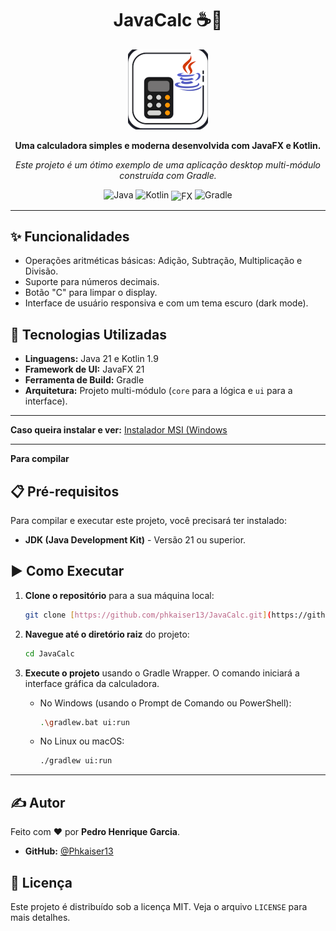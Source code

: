 <div align="center">
  <h1>
    JavaCalc ☕🔢
  </h1>
  <img src="./ui/src/main/resources/com/phg/javacalc/ui/icon.png" alt="Ícone da Calculadora JavaCalc" width="128"/>
  <p>
    <strong>Uma calculadora simples e moderna desenvolvida com JavaFX e Kotlin.</strong>
  </p>
  <p>
    <em>Este projeto é um ótimo exemplo de uma aplicação desktop multi-módulo construída com Gradle.</em>
  </p>
<p>
    <img src="https://img.icons8.com/color/48/java-coffee-cup-logo.png" alt="Java" width="48"/>
    <img src="https://img.icons8.com/color/48/kotlin.png" alt="Kotlin" width="48"/>
    <img src="https://img.icons8.com/?size=100&id=MuzPNI3QVPlR&format=png&color=000000" alt="FX" width="48" style="vertical-align: middle;">
    <img src="https://www.svgrepo.com/show/353831/gradle.svg" alt="Gradle" width="48"/>
  </p>
</div>

---

## ✨ Funcionalidades

* Operações aritméticas básicas: Adição, Subtração, Multiplicação e Divisão.
* Suporte para números decimais.
* Botão "C" para limpar o display.
* Interface de usuário responsiva e com um tema escuro (dark mode).

## 🚀 Tecnologias Utilizadas

* **Linguagens:** Java 21 e Kotlin 1.9
* **Framework de UI:** JavaFX 21
* **Ferramenta de Build:** Gradle
* **Arquitetura:** Projeto multi-módulo (`core` para a lógica e `ui` para a interface).

---
**Caso queira instalar e ver:**
[Instalador MSI (Windows](https://github.com/phkaiser13/Calc-Java.Kotlin/releases/download/1.0-vrsnd/JavaCalc-1.0.0.msi)


---
**Para compilar**

## 📋 Pré-requisitos

Para compilar e executar este projeto, você precisará ter instalado:

* **JDK (Java Development Kit)** - Versão 21 ou superior.

## ▶️ Como Executar

1.  **Clone o repositório** para a sua máquina local:
    ```bash
    git clone [https://github.com/phkaiser13/JavaCalc.git](https://github.com/phkaiser13/JavaCalc.git)
    ```

2.  **Navegue até o diretório raiz** do projeto:
    ```bash
    cd JavaCalc
    ```

3.  **Execute o projeto** usando o Gradle Wrapper. O comando iniciará a interface gráfica da calculadora.

    * No Windows (usando o Prompt de Comando ou PowerShell):
        ```bash
        .\gradlew.bat ui:run
        ```

    * No Linux ou macOS:
        ```bash
        ./gradlew ui:run
        ```
---
## ✍️ Autor

Feito com ❤️ por **Pedro Henrique Garcia**.

* **GitHub:** [@Phkaiser13](https://github.com/Phkaiser13)

## 📄 Licença

Este projeto é distribuído sob a licença MIT. Veja o arquivo `LICENSE` para mais detalhes.
